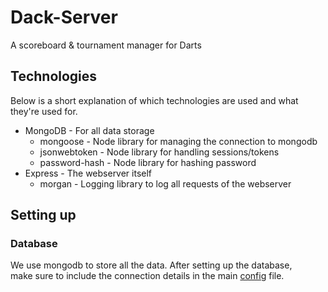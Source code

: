 # Dack-Server
A scoreboard &amp; tournament manager for Darts

## Technologies
Below is a short explanation of which technologies are used and what they're used for.  
- MongoDB - For all data storage
  - mongoose - Node library for managing the connection to mongodb
  - jsonwebtoken - Node library for handling sessions/tokens
  - password-hash - Node library for hashing password
- Express - The webserver itself
  - morgan - Logging library to log all requests of the webserver

## Setting up

### Database

We use mongodb to store all the data. After setting up the database,  
make sure to include the connection details in the main [config](/config/config.json) file.

